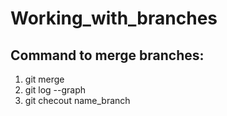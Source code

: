 # Working_with_branches
## Command to merge branches:
1. git merge
1. git log --graph
1. git checout name_branch
